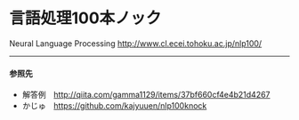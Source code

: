 # 言語処理100本ノック
Neural Language Processing
http://www.cl.ecei.tohoku.ac.jp/nlp100/

---
#### 参照先
- 解答例　http://qiita.com/gamma1129/items/37bf660cf4e4b21d4267  
- かじゅ　https://github.com/kajyuuen/nlp100knock
